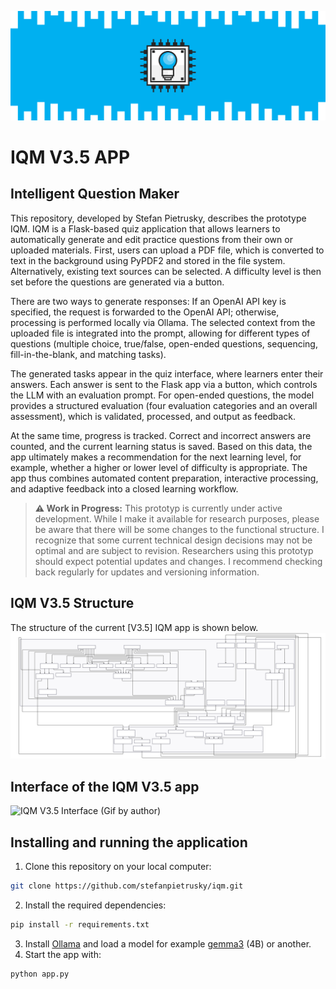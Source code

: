 ![](images/IQM_Logo.png)

# IQM V3.5 APP
## Intelligent Question Maker

This repository, developed by Stefan Pietrusky, describes the prototype IQM. IQM is a Flask-based quiz application that allows learners to automatically generate and edit practice questions from their own or uploaded materials. First, users can upload a PDF file, which is converted to text in the background using PyPDF2 and stored in the file system. Alternatively, existing text sources can be selected. A difficulty level is then set before the questions are generated via a button.

There are two ways to generate responses: If an OpenAI API key is specified, the request is forwarded to the OpenAI API; otherwise, processing is performed locally via Ollama. The selected context from the uploaded file is integrated into the prompt, allowing for different types of questions (multiple choice, true/false, open-ended questions, sequencing, fill-in-the-blank, and matching tasks).

The generated tasks appear in the quiz interface, where learners enter their answers. Each answer is sent to the Flask app via a button, which controls the LLM with an evaluation prompt. For open-ended questions, the model provides a structured evaluation (four evaluation categories and an overall assessment), which is validated, processed, and output as feedback.

At the same time, progress is tracked. Correct and incorrect answers are counted, and the current learning status is saved. Based on this data, the app ultimately makes a recommendation for the next learning level, for example, whether a higher or lower level of difficulty is appropriate. The app thus combines automated content preparation, interactive processing, and adaptive feedback into a closed learning workflow.

> **⚠️ Work in Progress:** This prototyp is currently under active development. While I make it available for research purposes, please be aware that there will be some changes to the functional structure. I recognize that some current technical design decisions may not be optimal and are subject to revision. Researchers using this prototyp should expect potential updates and changes. I recommend checking back regularly for updates and versioning information.

## IQM V3.5 Structure
The structure of the current [V3.5] IQM app is shown below.
![IQM V3.5 Structure and mode of operation (SVG created with Mermaid)](images/IQMV3.5.svg)

## Interface of the IQM V3.5 app
![IQM V3.5 Interface (Gif by author)](images/IQMV3.5.gif)

## Installing and running the application 
1. Clone this repository on your local computer: 
```bash 
git clone https://github.com/stefanpietrusky/iqm.git
```
2. Install the required dependencies:
```bash 
pip install -r requirements.txt
```
3. Install [Ollama](https://ollama.com/) and load a model for example [gemma3](https://ollama.com/library/gemma3) (4B) or another.
4. Start the app with:
```bash 
python app.py
```